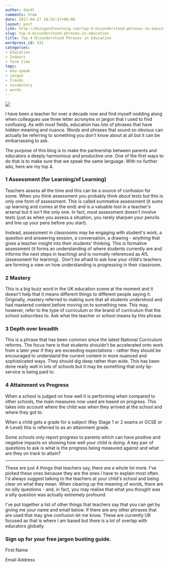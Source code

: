 ```yaml
---
author: dandl
comments: true
date: 2017-04-27 18:54:57+00:00
layout: post
link: http://doingandlearning.com/top-4-misunderstood-phrases-in-education/
slug: top-4-misunderstood-phrases-in-education
title: Top 4 Misunderstood Phrases in Education
wordpress_id: 331
categories:
- Education
- Indoors
- Term time
tags:
- edu-speak
- jargon
- trends
- vocabulary
- words
---
```


[![](http://doingandlearning.com/wp-content/uploads/2017/04/misunderstood-300x141.jpg)](http://doingandlearning.com/wp-content/uploads/2017/04/misunderstood.jpg)




I have been a teacher for over a decade now and find myself nodding along when colleagues use three letter acronyms or jargon that I used to find confusing. As with most fields, education has lots of phrases that have hidden meaning and nuance. Words and phrases that sound so obvious can actually be referring to something you don't know about at all but it can be embarrassing to ask.


The purpose of this blog is to make the partnership between parents and educators a deeply harmonious and productive one. One of the first ways to do that is to make sure that we speak the same language. With no further ado, here are my top 4.


### 1 Assessment (for Learning/of Learning)


Teachers assess all the time and this can be a source of confusion for some. When you think assessment you probably think about tests but this is only one form of assessment. This is called summative assessment (it sums up learning and comes at the end) and is a valuable tool in a teacher's arsenal but it isn't the only one. In fact, most assessment doesn't involve tests (just as when you assess a situation, you rarely sharpen your pencils and line up your pens before you start).

Instead, assessment in classrooms may be engaging with student's work, a question and answering session, a conversation, a drawing - anything that gives a teacher insight into their students' thinking. This is formative assessment (it forms an understanding of where students currently are and informs the next steps in teaching) and is normally referenced as AfL (assessment for learning).  Don't be afraid to ask how your child's teachers are forming a view on how understanding is progressing in their classroom.


### 2 Mastery


This is a big buzz word in the UK education scene at the moment and it doesn't help that it means different things to different people saying it. Originally, mastery referred to making sure that all students understood and had mastered content before moving on to something new. This may, however, refer to the type of curriculum or the brand of curriculum that the school subscribes to. Ask what the teacher or school means by this phrase.


### 3 Depth over breadth


This is a phrase that has been common since the latest National Curriculum reforms. The focus here is that students shouldn't be accelerated onto work from a later year if they are exceeding expectations - rather they should be encouraged to understand the current content in more nuanced and sophisticated ways. They should dig deep rather than wide. This has been done really well in lots of schools but it may be something that only lip-service is being paid to.


### 4 Attainment vs Progress


When a school is judged on how well it is performing when compared to other schools, the main measures now used are based on progress. This takes into account where the child was when they arrived at the school and where they got to.

When a child gets a grade for a subject (Key Stage 1 or 2 exams or GCSE or A-Level) this is referred to as an attainment grade.

Some schools only report progress to parents which can have positive and negative impacts on showing how well your child is doing. A key pair of questions to ask is what is the progress being measured against and what are they on track to attain?



* * *



These are just 4 things that teachers say, there are a whole lot more. I've picked these ones because they are the ones I have to explain most often. I'd always suggest talking to the teachers at your child's school and being clear on what they mean. When clearing up the meaning of words, there are no silly questions - and, in fact, you may realise that what you thought was a silly question was actually extremely profound.

I've put together a list of other things that teachers say that you can get by giving me your name and email below. If there are any other phrases that are used that may give confusion let me know. These are currently UK focused as that is where I am based but there is a lot of overlap with educators globally.


### Sign up for your free jargon busting guide.















First Name










Email Address

















